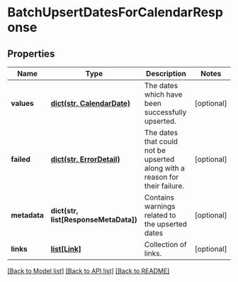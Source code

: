# BatchUpsertDatesForCalendarResponse


## Properties
Name | Type | Description | Notes
------------ | ------------- | ------------- | -------------
**values** | [**dict(str, CalendarDate)**](CalendarDate.md) | The dates which have been successfully upserted. | [optional] 
**failed** | [**dict(str, ErrorDetail)**](ErrorDetail.md) | The dates that could not be upserted along with a reason for their failure. | [optional] 
**metadata** | **dict(str, list[ResponseMetaData])** | Contains warnings related to the upserted dates | [optional] 
**links** | [**list[Link]**](Link.md) | Collection of links. | [optional] 

[[Back to Model list]](../README.md#documentation-for-models) [[Back to API list]](../README.md#documentation-for-api-endpoints) [[Back to README]](../README.md)


